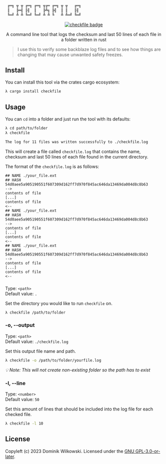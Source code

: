 ```sh
 ╔═╗ ╦ ╦ ╔═╗ ╔═╗ ╦╔═ ╔═╗ ╦ ╦   ╔═╗
 ║   ╠═╣ ║╣  ║   ╠╩╗ ╠╣  ║ ║   ║╣
 ╚═╝ ╩ ╩ ╚═╝ ╚═╝ ╩ ╩ ╚   ╩ ╩═╝ ╚═╝
```

<p align="center">
	<a href="https://crates.io/crates/checkfile"><img src="https://img.shields.io/crates/v/checkfile.svg" alt="checkfile badge"></a>
</p>

<p align="center">A command line tool that logs the checksum and last 50 lines of each file in a folder written in rust</p>

> I use this to verify some backblaze log files and to see how things are changing that may cause unwanted safety freezes.

## Install

You can install this tool via the crates cargo ecosystem:

```sh
λ cargo install checkfile
```

## Usage

You can `cd` into a folder and just run the tool with its defaults:

```sh
λ cd path/to/folder
λ checkfile

The log for 11 files was written successfully to ./checkfile.log
```

This will create a file called `checkfile.log` that contains the name, checksum and last 50 lines of each file found in the current directory.

The format of the `checkfile.log` is as follows:

```
## NAME ./your_file.ext
## HASH 54d0aee5a905190551f607309d162ff7d970f845ac646da13469da004d8c8b63
-->
contents of file
[...]
contents of file
<--
## NAME ./your_file.ext
## HASH 54d0aee5a905190551f607309d162ff7d970f845ac646da13469da004d8c8b63
-->
contents of file
[...]
contents of file
<--
## NAME ./your_file.ext
## HASH 54d0aee5a905190551f607309d162ff7d970f845ac646da13469da004d8c8b63
-->
contents of file
[...]
contents of file
<--

```

### <PATH>
Type: `<path>`  
Default value: `.`

Set the directory you would like to run `checkfile` on.

```sh
λ checkfile /path/to/folder
```

### -o, --output <PATH>
Type: `<path>`  
Default value: `./checkfile.log`

Set this output file name and path.

```sh
λ checkfile -o /path/to/folder/yourfile.log
```

_💡 Note: This will not create non-existing folder so the path has to exist_

### -l, --line <NUMBER>
Type: `<number>`  
Default value: `50`

Set this amount of lines that should be included into the log file for each checked file.

```sh
λ checkfile -l 10
```

## License
Copyleft (c) 2023 Dominik Wilkowski.
Licensed under the [GNU GPL-3.0-or-later](https://github.com/dominikwilkowski/checkfile/blob/main/LICENSE).
